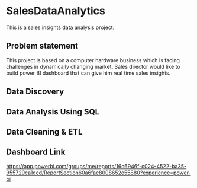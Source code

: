 # SalesDataAnalytics
This is a sales insights data analysis project.

## Problem statement
This project is based on a computer hardware business which is facing challenges in dynamically changing market. Sales director would like to build power BI dashboard that can give him real time sales insights.
## Data Discovery

## Data Analysis Using SQL

## Data Cleaning & ETL

## Dashboard Link
https://app.powerbi.com/groups/me/reports/16c6946f-c024-4522-ba35-955729ca1dcd/ReportSection60a6fae8008652e55880?experience=power-bi

